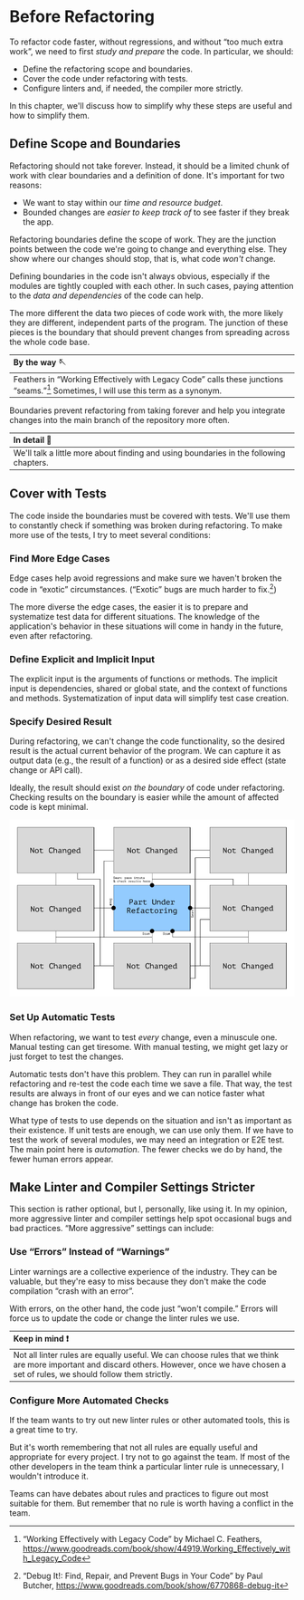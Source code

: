 # Before Refactoring

To refactor code faster, without regressions, and without “too much extra work”, we need to first _study and prepare_ the code. In particular, we should:

- Define the refactoring scope and boundaries.
- Cover the code under refactoring with tests.
- Configure linters and, if needed, the compiler more strictly.

In this chapter, we'll discuss how to simplify why these steps are useful and how to simplify them.

## Define Scope and Boundaries

Refactoring should not take forever. Instead, it should be a limited chunk of work with clear boundaries and a definition of done. It's important for two reasons:

- We want to stay within our _time and resource budget_.
- Bounded changes are _easier to keep track of_ to see faster if they break the app.

Refactoring boundaries define the scope of work. They are the junction points between the code we're going to change and everything else. They show where our changes should stop, that is, what code _won't_ change.

Defining boundaries in the code isn't always obvious, especially if the modules are tightly coupled with each other. In such cases, paying attention to the _data and dependencies_ of the code can help.

The more different the data two pieces of code work with, the more likely they are different, independent parts of the program. The junction of these pieces is the boundary that should prevent changes from spreading across the whole code base.

| By the way 🪡                                                                                                                                        |
| :--------------------------------------------------------------------------------------------------------------------------------------------------- |
| Feathers in “Working Effectively with Legacy Code” calls these junctions “seams.”[^workingeffectively] Sometimes, I will use this term as a synonym. |

Boundaries prevent refactoring from taking forever and help you integrate changes into the main branch of the repository more often.

| In detail 🔬                                                                           |
| :------------------------------------------------------------------------------------- |
| We'll talk a little more about finding and using boundaries in the following chapters. |

## Cover with Tests

The code inside the boundaries must be covered with tests. We'll use them to constantly check if something was broken during refactoring. To make more use of the tests, I try to meet several conditions:

### Find More Edge Cases

Edge cases help avoid regressions and make sure we haven't broken the code in “exotic” circumstances. (“Exotic” bugs are much harder to fix.[^debugit])

The more diverse the edge cases, the easier it is to prepare and systematize test data for different situations. The knowledge of the application's behavior in these situations will come in handy in the future, even after refactoring.

### Define Explicit and Implicit Input

The explicit input is the arguments of functions or methods. The implicit input is dependencies, shared or global state, and the context of functions and methods. Systematization of input data will simplify test case creation.

### Specify Desired Result

During refactoring, we can't change the code functionality, so the desired result is the actual current behavior of the program. We can capture it as output data (e.g., the result of a function) or as a desired side effect (state change or API call).

Ideally, the result should exist _on the boundary_ of code under refactoring. Checking results on the boundary is easier while the amount of affected code is kept minimal.

![Result on the border is usually easier to check](../images/03-result-on-edge.png)

### Set Up Automatic Tests

When refactoring, we want to test _every_ change, even a minuscule one. Manual testing can get tiresome. With manual testing, we might get lazy or just forget to test the changes.

Automatic tests don't have this problem. They can run in parallel while refactoring and re-test the code each time we save a file. That way, the test results are always in front of our eyes and we can notice faster what change has broken the code.

What type of tests to use depends on the situation and isn't as important as their existence. If unit tests are enough, we can use only them. If we have to test the work of several modules, we may need an integration or E2E test. The main point here is _automation_. The fewer checks we do by hand, the fewer human errors appear.

## Make Linter and Compiler Settings Stricter

This section is rather optional, but I, personally, like using it. In my opinion, more aggressive linter and compiler settings help spot occasional bugs and bad practices. “More aggressive” settings can include:

### Use “Errors” Instead of “Warnings”

Linter warnings are a collective experience of the industry. They can be valuable, but they're easy to miss because they don't make the code compilation “crash with an error”.

With errors, on the other hand, the code just “won't compile.” Errors will force us to update the code or change the linter rules we use.

| Keep in mind ❗️                                                                                                                                                                               |
| :--------------------------------------------------------------------------------------------------------------------------------------------------------------------------------------------- |
| Not all linter rules are equally useful. We can choose rules that we think are more important and discard others. However, once we have chosen a set of rules, we should follow them strictly. |

### Configure More Automated Checks

If the team wants to try out new linter rules or other automated tools, this is a great time to try.

But it's worth remembering that not all rules are equally useful and appropriate for every project. I try not to go against the team. If most of the other developers in the team think a particular linter rule is unnecessary, I wouldn't introduce it.

Teams can have debates about rules and practices to figure out most suitable for them. But remember that no rule is worth having a conflict in the team.

[^workingeffectively]: “Working Effectively with Legacy Code” by Michael C. Feathers, https://www.goodreads.com/book/show/44919.Working_Effectively_with_Legacy_Code
[^debugit]: “Debug It!: Find, Repair, and Prevent Bugs in Your Code” by Paul Butcher, https://www.goodreads.com/book/show/6770868-debug-it

